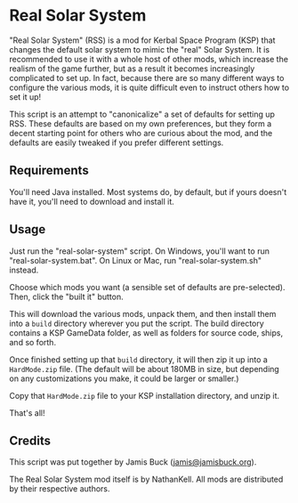 Real Solar System
=================

"Real Solar System" (RSS) is a mod for Kerbal Space Program (KSP) that changes the default solar system to mimic the "real" Solar System. It is recommended to use it with a whole host of other mods, which increase the realism of the game further, but as a result it becomes increasingly complicated to set up. In fact, because there are so many different ways to configure the various mods, it is quite difficult even to instruct others how to set it up!

This script is an attempt to "canonicalize" a set of defaults for setting up RSS. These defaults are based on my own preferences, but they form a decent starting point for others who are curious about the mod, and the defaults are easily tweaked if you prefer different settings.


Requirements
------------

You'll need Java installed. Most systems do, by default, but if yours doesn't have it, you'll need to download and install it.


Usage
-----

Just run the "real-solar-system" script. On Windows, you'll want to run "real-solar-system.bat". On Linux or Mac, run "real-solar-system.sh" instead.

Choose which mods you want (a sensible set of defaults are pre-selected). Then, click the "built it" button.

This will download the various mods, unpack them, and then install them into a `build` directory wherever you put the script. The build directory contains a KSP GameData folder, as well as folders for source code, ships, and so forth.

Once finished setting up that `build` directory, it will then zip it up into a `HardMode.zip` file. (The default will be about 180MB in size, but depending on any customizations you make, it could be larger or smaller.)

Copy that `HardMode.zip` file to your KSP installation directory, and unzip it.

That's all!


Credits
-------

This script was put together by Jamis Buck (jamis@jamisbuck.org).

The Real Solar System mod itself is by NathanKell. All mods are distributed by their respective authors.
